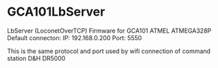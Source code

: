 # GCA101LbServer
LbServer (LoconetOverTCP) Firmware for GCA101 ATMEL ATMEGA328P
Default connecton:
IP: 192.168.0.200
Port: 5550

This is the same protocol and port used by wifi connection of command station D&H DR5000
